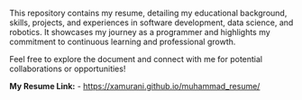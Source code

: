 This repository contains my resume, detailing my educational background, skills, projects, and experiences in software development, data science, and robotics. It showcases my journey as a programmer and highlights my commitment to continuous learning and professional growth.

Feel free to explore the document and connect with me for potential collaborations or opportunities!

**My Resume Link:** - https://xamurani.github.io/muhammad_resume/
